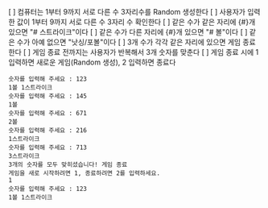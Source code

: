 
[ ] 컴퓨터는 1부터 9까지 서로 다른 수 3자리수를 Random 생성한다 
[ ] 사용자가 입력한 값이 1부터 9까지 서로 다른 수 3자리 수 확인한다
[ ] 같은 수가 같은 자리에 {#}개 있으면 "# 스트라이크"이다 
[ ] 같은 수가 다른 자리에 {#}개 있으면 "# 볼"이다
[ ] 같은 수가 아예 없으면 "낫싱/포볼"이다
[ ] 3개 수가 각각 같은 자리에 있으면 게임 종료한다 
[ ] 게임 종료 전까지는 사용자가 반복해서 3개 숫자를 맞춘다
[ ] 게임 종료 시에 1 입력하면 새로운 게임(Random 생성), 2 입력하면 종료다
```
숫자를 입력해 주세요 : 123
1볼 1스트라이크
숫자를 입력해 주세요 : 145
1볼
숫자를 입력해 주세요 : 671
2볼
숫자를 입력해 주세요 : 216
1스트라이크
숫자를 입력해 주세요 : 713
3스트라이크
3개의 숫자를 모두 맞히셨습니다! 게임 종료
게임을 새로 시작하려면 1, 종료하려면 2를 입력하세요.
1
숫자를 입력해 주세요 : 123
1볼 1스트라이크
```